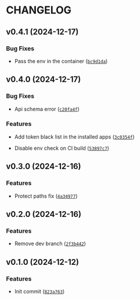 # CHANGELOG


## v0.4.1 (2024-12-17)

### Bug Fixes

- Pass the env in the container
  ([`bc9d1da`](https://github.com/omargawdat/Gawdat_Django_Template/commit/bc9d1dae2c74590817bb6396114d93cd20e13585))


## v0.4.0 (2024-12-17)

### Bug Fixes

- Api schema error
  ([`c20fa4f`](https://github.com/omargawdat/Gawdat_Django_Template/commit/c20fa4ff5df35e6f1b3110a697ad394a396fa306))

### Features

- Add token black list in the installed apps
  ([`3c0354f`](https://github.com/omargawdat/Gawdat_Django_Template/commit/3c0354f8a85df313063b4ff0e4788a4f56239964))

- Disable env check on CI build
  ([`53897c7`](https://github.com/omargawdat/Gawdat_Django_Template/commit/53897c7b4e447868ec217bbd0b3a4c55ac0b2a6b))


## v0.3.0 (2024-12-16)

### Features

- Protect paths fix
  ([`4a34977`](https://github.com/omargawdat/Gawdat_Django_Template/commit/4a349774edbccfb3ff37d966321c80a220f80fd9))


## v0.2.0 (2024-12-16)

### Features

- Remove dev branch
  ([`2f3b442`](https://github.com/omargawdat/Gawdat_Django_Template/commit/2f3b442e50cddcf55ecc6f5a494b528f04a95878))


## v0.1.0 (2024-12-12)

### Features

- Init commit
  ([`823a763`](https://github.com/omargawdat/Gawdat_Django_Template/commit/823a7637f81695d9eec3557f177dbec632ac5cf0))
